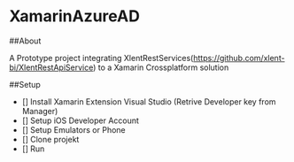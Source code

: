 # XamarinAzureAD

##About

A Prototype project integrating XlentRestServices(https://github.com/xlent-bi/XlentRestApiService) to a Xamarin Crossplatform solution 

##Setup

- [] Install Xamarin Extension Visual Studio (Retrive Developer key from Manager)
- [] Setup iOS Developer Account
- [] Setup Emulators or Phone
- [] Clone projekt
- [] Run

